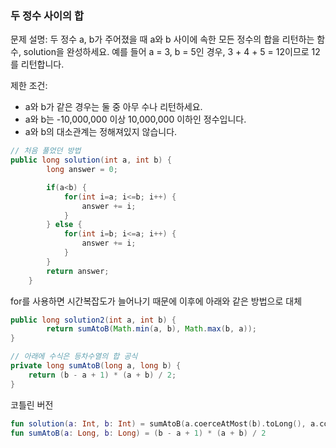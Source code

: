 ### 두 정수 사이의 합

문제 설명: 두 정수 a, b가 주어졌을 때 a와 b 사이에 속한 모든 정수의 합을 리턴하는 함수, solution을 완성하세요.
      예를 들어 a = 3, b = 5인 경우, 3 + 4 + 5 = 12이므로 12를 리턴합니다.
      
제한 조건:
- a와 b가 같은 경우는 둘 중 아무 수나 리턴하세요.
- a와 b는 -10,000,000 이상 10,000,000 이하인 정수입니다.
- a와 b의 대소관계는 정해져있지 않습니다.

```java
// 처음 풀었던 방법
public long solution(int a, int b) {
        long answer = 0;

        if(a<b) {
            for(int i=a; i<=b; i++) {
                answer += i;
            }
        } else {
            for(int i=b; i<=a; i++) {
                answer += i;
            }
        }
        return answer;
    }
```

for를 사용하면 시간복잡도가 늘어나기 때문에 이후에 아래와 같은 방법으로 대체
```java
public long solution2(int a, int b) {
        return sumAtoB(Math.min(a, b), Math.max(b, a));
}

// 아래에 수식은 등차수열의 합 공식
private long sumAtoB(long a, long b) {
    return (b - a + 1) * (a + b) / 2;
}
```

코틀린 버전
```kotlin
fun solution(a: Int, b: Int) = sumAtoB(a.coerceAtMost(b).toLong(), a.coerceAtLeast(b).toLong())
fun sumAtoB(a: Long, b: Long) = (b - a + 1) * (a + b) / 2
```